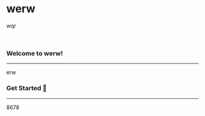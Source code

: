 # werw

wqr

<br />

### Welcome to werw!
<hr>
erw
<br />

### Get Started <g-emoji class="g-emoji" alias="rocket" fallback-src="https://github.githubassets.com/images/icons/emoji/unicode/1f680.png">🚀</g-emoji>
<hr>
8678
<br />
